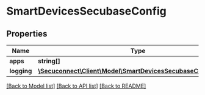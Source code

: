 # SmartDevicesSecubaseConfig

## Properties
Name | Type | Description | Notes
------------ | ------------- | ------------- | -------------
**apps** | **string[]** | Apps | [optional] 
**logging** | [**\Secuconnect\Client\Model\SmartDevicesSecubaseConfigLogging**](SmartDevicesSecubaseConfigLogging.md) | Logging | [optional] 

[[Back to Model list]](../README.md#documentation-for-models) [[Back to API list]](../README.md#documentation-for-api-endpoints) [[Back to README]](../README.md)



